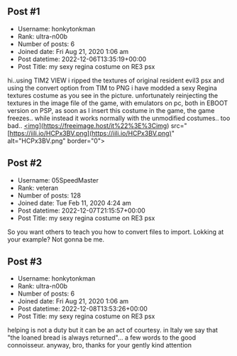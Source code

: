 ## Post #1
- Username: honkytonkman
- Rank: ultra-n00b
- Number of posts: 6
- Joined date: Fri Aug 21, 2020 1:06 am
- Post datetime: 2022-12-06T13:35:19+00:00
- Post Title: my sexy regina costume on RE3 psx

hi..using TIM2 VIEW i ripped the textures of original resident evil3 psx  and using the convert option from TIM to PNG i have modded  a sexy  Regina textures costume as you see in the picture. unfortunately reinjecting the textures in the image file of the game, with emulators on pc, both in EBOOT version on PSP, as soon as I insert this costume in the game, the game freezes.. while instead it works normally with the unmodified costumes.. too bad..
<a href="[https://freeimage.host/it"><img](https://freeimage.host/it%22%3E%3Cimg) src="[https://iili.io/HCPx3BV.png](https://iili.io/HCPx3BV.png)" alt="HCPx3BV.png" border="0"></a>
## Post #2
- Username: 05SpeedMaster
- Rank: veteran
- Number of posts: 128
- Joined date: Tue Feb 11, 2020 4:24 am
- Post datetime: 2022-12-07T21:15:57+00:00
- Post Title: my sexy regina costume on RE3 psx

So you want others to teach you how to convert files to import.
Lokking at your example? Not gonna be me.
## Post #3
- Username: honkytonkman
- Rank: ultra-n00b
- Number of posts: 6
- Joined date: Fri Aug 21, 2020 1:06 am
- Post datetime: 2022-12-08T13:53:26+00:00
- Post Title: my sexy regina costume on RE3 psx

helping is not a duty but it can be an act of courtesy. in Italy we say that "the loaned bread is always returned"... a few words to the good connoisseur. anyway,  bro, thanks for your gently  kind attention
